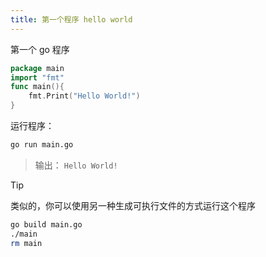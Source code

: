 ```yaml
---
title: 第一个程序 hello world
---
```

第一个 go 程序
```go
package main
import "fmt"
func main(){
	fmt.Print("Hello World!")
}
```

运行程序：
```bash
go run main.go 
```
>输出：
>`Hello World!`

>[!TIP]
>类似的，你可以使用另一种生成可执行文件的方式运行这个程序
>
>```bash
>go build main.go
>./main
>rm main
>```
>
>

